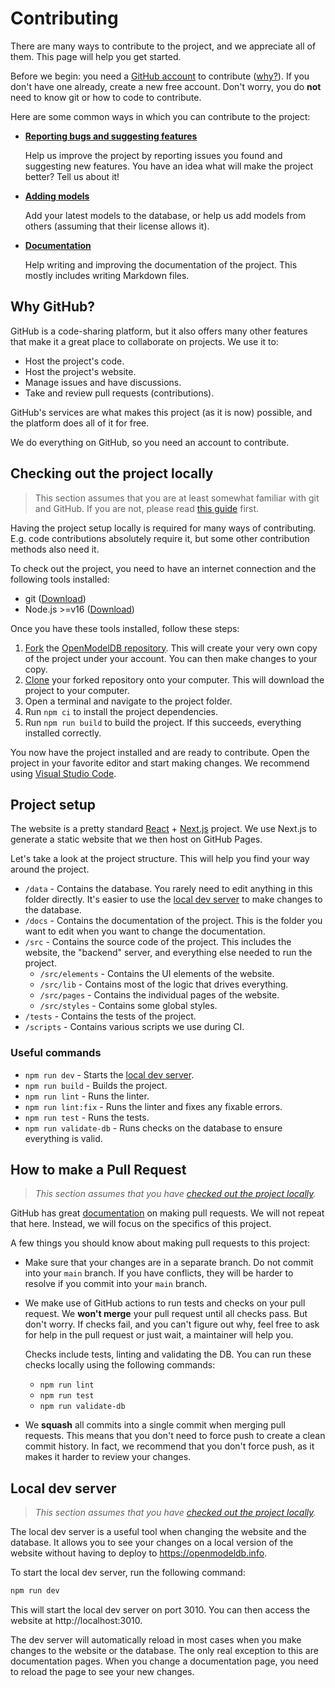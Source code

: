 # Contributing

There are many ways to contribute to the project, and we appreciate all of them.
This page will help you get started.

Before we begin: you need a [GitHub account](https://github.com) to contribute ([why?](#why-github)). If you don't have one already, create a new free account. Don't worry, you do **not** need to know git or how to code to contribute.

Here are some common ways in which you can contribute to the project:

-   [**Reporting bugs and suggesting features**](https://github.com/OpenModelDB/open-model-database/issues)

    Help us improve the project by reporting issues you found and suggesting new features. You have an idea what will make the project better? Tell us about it!

-   [**Adding models**](./models.md)

    Add your latest models to the database, or help us add models from others (assuming that their license allows it).

-   [**Documentation**](./documentation.md)

    Help writing and improving the documentation of the project. This mostly includes writing Markdown files.

## Why GitHub?

GitHub is a code-sharing platform, but it also offers many other features that make it a great place to collaborate on projects. We use it to:

-   Host the project's code.
-   Host the project's website.
-   Manage issues and have discussions.
-   Take and review pull requests (contributions).

GitHub's services are what makes this project (as it is now) possible, and the platform does all of it for free.

We do everything on GitHub, so you need an account to contribute.

## Checking out the project locally

> This section assumes that you are at least somewhat familiar with git and GitHub. If you are not, please read [this guide](https://guides.github.com/activities/hello-world/) first.

Having the project setup locally is required for many ways of contributing. E.g. code contributions absolutely require it, but some other contribution methods also need it.

To check out the project, you need to have an internet connection and the following tools installed:

-   git ([Download](https://git-scm.com/downloads))
-   Node.js >=v16 ([Download](https://nodejs.org/en/download/))

Once you have these tools installed, follow these steps:

1. [Fork](https://docs.github.com/en/get-started/quickstart/fork-a-repo#forking-a-repository) the [OpenModelDB repository](https://github.com/OpenModelDB/open-model-database). This will create your very own copy of the project under your account. You can then make changes to your copy.
2. [Clone](https://docs.github.com/en/get-started/quickstart/fork-a-repo#cloning-your-forked-repository) your forked repository onto your computer. This will download the project to your computer.
3. Open a terminal and navigate to the project folder.
4. Run `npm ci` to install the project dependencies.
5. Run `npm run build` to build the project. If this succeeds, everything installed correctly.

You now have the project installed and are ready to contribute. Open the project in your favorite editor and start making changes. We recommend using [Visual Studio Code](https://code.visualstudio.com/).

## Project setup

The website is a pretty standard [React](https://react.dev/) + [Next.js](https://nextjs.org/) project. We use Next.js to generate a static website that we then host on GitHub Pages.

Let's take a look at the project structure. This will help you find your way around the project.

-   `/data` - Contains the database. You rarely need to edit anything in this folder directly. It's easier to use the [local dev server](#local-dev-server) to make changes to the database.
-   `/docs` - Contains the documentation of the project. This is the folder you want to edit when you want to change the documentation.
-   `/src` - Contains the source code of the project. This includes the website, the "backend" server, and everything else needed to run the project.
    -   `/src/elements` - Contains the UI elements of the website.
    -   `/src/lib` - Contains most of the logic that drives everything.
    -   `/src/pages` - Contains the individual pages of the website.
    -   `/src/styles` - Contains some global styles.
-   `/tests` - Contains the tests of the project.
-   `/scripts` - Contains various scripts we use during CI.

### Useful commands

-   `npm run dev` - Starts the [local dev server](#local-dev-server).
-   `npm run build` - Builds the project.
-   `npm run lint` - Runs the linter.
-   `npm run lint:fix` - Runs the linter and fixes any fixable errors.
-   `npm run test` - Runs the tests.
-   `npm run validate-db` - Runs checks on the database to ensure everything is valid.

## How to make a Pull Request

> _This section assumes that you have [checked out the project locally](#checking-out-the-project-locally)._

GitHub has great [documentation](https://docs.github.com/en/get-started/quickstart/contributing-to-projectss) on making pull requests. We will not repeat that here. Instead, we will focus on the specifics of this project.

A few things you should know about making pull requests to this project:

-   Make sure that your changes are in a separate branch. Do not commit into your `main` branch. If you have conflicts, they will be harder to resolve if you commit into your `main` branch.
-   We make use of GitHub actions to run tests and checks on your pull request. We **won't merge** your pull request until all checks pass. But don't worry. If checks fail, and you can't figure out why, feel free to ask for help in the pull request or just wait, a maintainer will help you.

    Checks include tests, linting and validating the DB. You can run these checks locally using the following commands:

    -   `npm run lint`
    -   `npm run test`
    -   `npm run validate-db`

-   We **squash** all commits into a single commit when merging pull requests. This means that you don't need to force push to create a clean commit history. In fact, we recommend that you don't force push, as it makes it harder to review your changes.

## Local dev server

> _This section assumes that you have [checked out the project locally](#checking-out-the-project-locally)._

The local dev server is a useful tool when changing the website and the database. It allows you to see your changes on a local version of the website without having to deploy to https://openmodeldb.info.

To start the local dev server, run the following command:

```bash
npm run dev
```

This will start the local dev server on port 3010. You can then access the website at http://localhost:3010.

The dev server will automatically reload in most cases when you make changes to the website or the database. The only real exception to this are documentation pages. When you change a documentation page, you need to reload the page to see your new changes.
